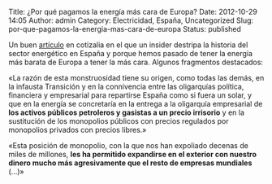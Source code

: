 Title: ¿Por qué pagamos la energía más cara de Europa?
Date: 2012-10-29 14:05
Author: admin
Category: Electricidad, España, Uncategorized
Slug: por-que-pagamos-la-energia-mas-cara-de-europa
Status: published

Un buen [artículo](http://www.cotizalia.com/opinion/disparate-economico/2012/10/29/por-que-pagamos-la-energia-mas-cara-de-europa-7614/%20 "Enlace al artículo") en cotizalia en el que un insider destripa la historia del sector energético en España y porque hemos pasado de tener la energía más barata de Europa a tener la más cara. Algunos fragmentos destacados:

«La razón de esta monstruosidad tiene su origen, como todas las demás, en la infausta Transición y en la connivencia entre las oligarquías política, financiera y empresarial para repartirse España como si fuera un solar, y que en la energía se concretaría en la entrega a la oligarquía empresarial de **los activos públicos petroleros y gasistas a un precio irrisorio** y en la sustitución de los monopolios públicos con precios regulados por monopolios privados con precios libres.»

«Esta posición de monopolio, con la que nos han expoliado decenas de miles de millones, **les ha permitido expandirse en el exterior con nuestro dinero mucho más agresivamente que el resto de empresas mundiales** (...)»

 
